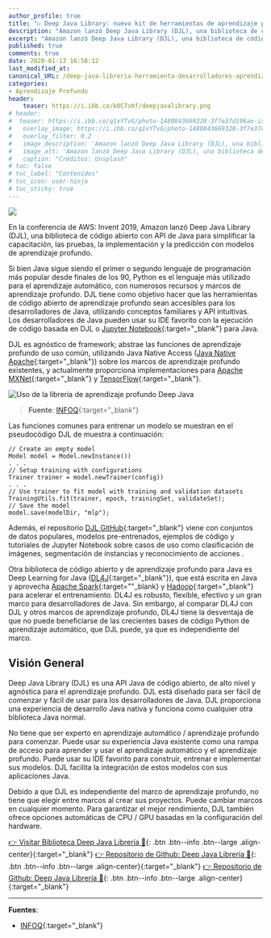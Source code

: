 ```yaml
---
author_profile: true
title: "▷ Deep Java Library: nuevo kit de herramientas de aprendizaje profundo para desarrolladores de Java 👨‍💻 "
description: "Amazon lanzó Deep Java Library (DJL), una biblioteca de código abierto con API de Java para simplificar la capacitación, las pruebas, la implementación y la creación de proyectos de aprendizaje profundo"
excerpt: "Amazon lanzó Deep Java Library (DJL), una biblioteca de código abierto con API de Java para simplificar la capacitación, las pruebas, la implementación y la creación de proyectos de aprendizaje profundo"
published: true
comments: true
date: 2020-01-13 16:58:12
last_modified_at: 
canonical_URL: /deep-java-libreria-herramienta-desarrolladores-aprendizaje-profundo/
categories:
- Aprendizaje Profundo
header:
    teaser: https://i.ibb.co/k0C7sKf/deepjavalibrary.png
# header:
#  teaser: https://i.ibb.co/q1xYTvG/photo-1480843669328-3f7e37d196ae-ixlib-rb-1-2.jpg
#   overlay_image: https://i.ibb.co/q1xYTvG/photo-1480843669328-3f7e37d196ae-ixlib-rb-1-2.jpg
#   overlay_filter: 0.2
#   image_description: 'Amazon lanzó Deep Java Library (DJL), una biblioteca de código abierto con API de Java para simplificar la capacitación, las pruebas, la implementación y la creación en 2020'
#   image_alt: 'Amazon lanzó Deep Java Library (DJL), una biblioteca de código abierto con API de Java para simplificar la capacitación, las pruebas, la implementación y la creación en 2002'
#   caption: "Créditos: Unsplash"
# toc: false
# toc_label: "Contenidos"
# toc_icon: user-ninja
# toc_sticky: true
---
```


![](https://i.ibb.co/k0C7sKf/deepjavalibrary.png)

En la conferencia de AWS: Invent 2019, Amazon lanzó Deep Java Library (DJL), una biblioteca de código abierto con API de Java para simplificar la capacitación, las pruebas, la implementación y la predicción con modelos de aprendizaje profundo.

Si bien Java sigue siendo el primer o segundo lenguaje de programación más popular desde finales de los 90, Python es el lenguaje más utilizado para el aprendizaje automático, con numerosos recursos y marcos de aprendizaje profundo. DJL tiene como objetivo hacer que las herramientas de código abierto de aprendizaje profundo sean accesibles para los desarrolladores de Java, utilizando conceptos familiares y API intuitivas. Los desarrolladores de Java pueden usar su IDE favorito con la ejecución de código basada en DJL o [Jupyter Notebook](https://jupyter.org/){:target="_blank"} para Java.

DJL es agnóstico de framework; abstrae las funciones de aprendizaje profundo de uso común, utilizando Java Native Access ([Java Native Apache](https://github.com/java-native-access/jna){:target="_blank"}) sobre los marcos de aprendizaje profundo existentes, y actualmente proporciona implementaciones para [Apache MXNet](https://mxnet.apache.org/){:target="_blank"} y [TensorFlow](https://www.tensorflow.org/){:target="_blank"}.

![](https://i.ibb.co/NVg9mBH/1deep-java-library-1578484330456.jpg "Uso de la librería de aprendizaje profundo Deep Java")
> **Fuente**: [INFOQ](https://www.infoq.com/news/2020/01/deep-java-library/){:target="_blank"}

Las funciones comunes para entrenar un modelo se muestran en el pseudocódigo DJL de muestra a continuación:

```
// Create an empty model
Model model = Model.newInstance())
. . .
// Setup training with configurations
Trainer trainer = model.newTrainer(config))
. . .
// Use trainer to fit model with training and validation datasets
TrainingUtils.fit(trainer, epoch, trainingSet, validateSet);                   
// Save the model         
model.save(modelDir, "mlp"); 
```

Además, el repositorio [DJL GitHub](https://github.com/awslabs/djl){:target="_blank"} viene con conjuntos de datos populares, modelos pre-entrenados, ejemplos de código y tutoriales de Jupyter Notebook sobre casos de uso como clasificación de imágenes, segmentación de instancias y reconocimiento de acciones .  

Otra biblioteca de código abierto y de aprendizaje profundo para Java es Deep Learning for Java ([DL4J](https://deeplearning4j.org/){:target="_blank"}), que está escrita en Java y aprovecha [Apache Spark](https://spark.apache.org/){:target=""_blank} y [Hadoop](https://hadoop.apache.org/){:target="_blank"} para acelerar el entrenamiento. DL4J es robusto, flexible, efectivo y un gran marco para desarrolladores de Java. Sin embargo, al  comparar DL4J con DJL y otros marcos de aprendizaje profundo, DL4J tiene la desventaja de que no puede beneficiarse de las crecientes bases de código Python de aprendizaje automático, que DJL puede, ya que es independiente del marco.

## Visión General

Deep Java Library (DJL) es una API Java de código abierto, de alto nivel y agnóstica para el aprendizaje profundo. DJL está diseñado para ser fácil de comenzar y fácil de usar para los desarrolladores de Java. DJL proporciona una experiencia de desarrollo Java nativa y funciona como cualquier otra biblioteca Java normal.

No tiene que ser experto en aprendizaje automático / aprendizaje profundo para comenzar. Puede usar su experiencia Java existente como una rampa de acceso para aprender y usar el aprendizaje automático y el aprendizaje profundo. Puede usar su IDE favorito para construir, entrenar e implementar sus modelos. DJL facilita la integración de estos modelos con sus aplicaciones Java.

Debido a que DJL es independiente del marco de aprendizaje profundo, no tiene que elegir entre marcos al crear sus proyectos. Puede cambiar marcos en cualquier momento. Para garantizar el mejor rendimiento, DJL también ofrece opciones automáticas de CPU / GPU basadas en la configuración del hardware.

[👉 Visitar Biblioteca Deep Java Librería 🤖](https://djl.ai/){: .btn .btn--info .btn--large .align-center}{:target="_blank"}
[👉 Repositorio de Github: Deep Java Librería 🤖](https://github.com/awslabs/djl#deep-java-library-djl){: .btn .btn--info .btn--large .align-center}{:target="_blank"}
[👉 Repositorio de Github: Deep Java Librería 🤖](https://github.com/awslabs/djl#getting-started){: .btn .btn--info .btn--large .align-center}{:target="_blank"}

_____

**Fuentes**:
* [INFOQ](https://www.infoq.com/news/2020/01/deep-java-library/){:target="_blank"}

